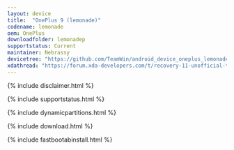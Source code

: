 ```yaml
---
layout: device
title:  "OnePlus 9 (lemonade)"
codename: lemonade
oem: OnePlus
downloadfolder: lemonadep
supportstatus: Current
maintainer: Nebrassy
devicetree: "https://github.com/TeamWin/android_device_oneplus_lemonadep"
xdathread: "https://forum.xda-developers.com/t/recovery-11-unofficial-teamwin-recovery-project.4294289/"
---
```


{% include disclaimer.html %}

{% include supportstatus.html %}

{% include dynamicpartitions.html %}

{% include download.html %}

{% include fastbootabinstall.html %}

